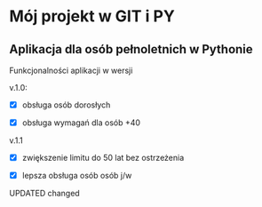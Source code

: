 # Mój projekt w GIT i PY


## Aplikacja dla osób pełnoletnich w Pythonie


Funkcjonalności aplikacji w wersji

v.1.0:
- [x] obsługa osób dorosłych
- [x] obsługa wymagań dla osób +40


v.1.1
- [x] zwiększenie limitu do 50 lat bez ostrzeżenia
- [x] lepsza obsługa osób osób j/w


UPDATED changed
